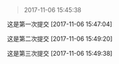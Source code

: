 > 2017-11-06 15:45:38

这是第一次提交 [2017-11-06 15:47:04]

这是第二次提交 [2017-11-06 15:49:20]

这是第三次提交 [2017-11-06 15:49:38]